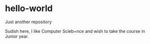# hello-world
Just another repository


Sudish here, I like Computer Scieb=nce and wish to take the course in Junior year.
